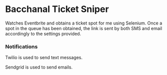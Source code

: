 
# Bacchanal Ticket Sniper

Watches Eventbrite and obtains a ticket spot for me using Selenium.
Once a spot in the queue has been obtained, the link is sent by both SMS and email accordingly to the settings provided.


### Notifications

Twilio is used to send text messages.

Sendgrid is used to send emails.



